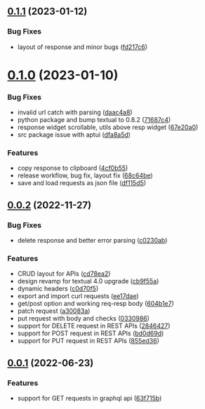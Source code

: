 ## [0.1.1](https://github.com/Mr-Destructive/aptui/compare/v0.1.0...v0.1.1) (2023-01-12)


### Bug Fixes

* layout of response and minor bugs ([fd217c6](https://github.com/Mr-Destructive/aptui/commit/fd217c6e926bb7054a6a86ff08055d525e7bb2cc))



# [0.1.0](https://github.com/Mr-Destructive/aptui/compare/v0.0.2...v0.1.0) (2023-01-10)


### Bug Fixes

* invalid url catch with parsing ([daac4a8](https://github.com/Mr-Destructive/aptui/commit/daac4a8999d7473bc226748d97980c51777e9658))
* python package and bump textual to 0.8.2 ([71687c4](https://github.com/Mr-Destructive/aptui/commit/71687c43135db2feffb3280b20db70fc289a5e0a))
* response widget scrollable, utils above resp widget ([67e20a0](https://github.com/Mr-Destructive/aptui/commit/67e20a0c513469470a32edaef1b7e16a3d54ac78))
* src package issue with aptui ([dfa8a5d](https://github.com/Mr-Destructive/aptui/commit/dfa8a5dac988eb6306d1181c821ce3810b4adf0e))


### Features

* copy response to clipboard ([4cf0b55](https://github.com/Mr-Destructive/aptui/commit/4cf0b55ddda2308b9b1d42e83e781831fa931420))
* release workflow, bug fix, layout fix ([68c64be](https://github.com/Mr-Destructive/aptui/commit/68c64be0f85e13daf4bd494578d1255d53dea21f))
* save and load requests as json file ([df115d5](https://github.com/Mr-Destructive/aptui/commit/df115d5a1de6614c77bf955d8250e363d0b83c36))



## [0.0.2](https://github.com/Mr-Destructive/aptui/compare/v0.0.1...v0.0.2) (2022-11-27)


### Bug Fixes

* delete response and better error parsing ([c0230ab](https://github.com/Mr-Destructive/aptui/commit/c0230abafb012fbb83494691a6daf843a9b5c000))


### Features

* CRUD layout for APIs ([cd78ea2](https://github.com/Mr-Destructive/aptui/commit/cd78ea285b955ecd370703489dcd45ef13c638ba))
* design revamp for textual 4.0 upgrade ([cb9f55a](https://github.com/Mr-Destructive/aptui/commit/cb9f55a79f2d6beca02f5d0853597f62fc14d435))
* dynamic headers ([c0d70f5](https://github.com/Mr-Destructive/aptui/commit/c0d70f567f5290c2665fcde01452df8427e97ae8))
* export and import curl requests ([ee17dae](https://github.com/Mr-Destructive/aptui/commit/ee17dae9dda065a51bb5de2a1f8f64f3432fc934))
* get/post option and working req-resp body ([604b1e7](https://github.com/Mr-Destructive/aptui/commit/604b1e7fb71a3170d9133d6774a0fcc7c5356c8c))
* patch request ([a30083a](https://github.com/Mr-Destructive/aptui/commit/a30083a6fdc763a69cd81236237bed4ad19ef9af))
* put request with body and checks ([0330986](https://github.com/Mr-Destructive/aptui/commit/0330986e9709a37579cc1d8cb3c4b1f0e698cc61))
* support for DELETE request in REST APIs ([2846427](https://github.com/Mr-Destructive/aptui/commit/284642715618248564a16d3b5eeee586c7bf14f4))
* support for POST request in REST APIs ([bd0d69d](https://github.com/Mr-Destructive/aptui/commit/bd0d69d46a67e4f268f44f2a6b09b0c44612be99))
* support for PUT request in REST APIs ([855ed36](https://github.com/Mr-Destructive/aptui/commit/855ed368b409def97c1b93c3bf5fc43cfb728487))



## [0.0.1](https://github.com/Mr-Destructive/aptui/compare/63f715bffca487cf5468b7f37e8431c0976a0293...v0.0.1) (2022-06-23)


### Features

* support for GET requests in graphql api ([63f715b](https://github.com/Mr-Destructive/aptui/commit/63f715bffca487cf5468b7f37e8431c0976a0293))



